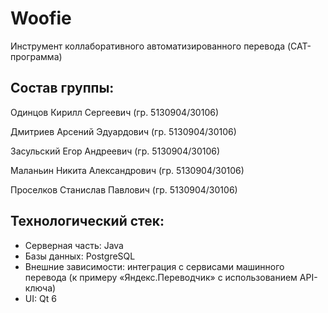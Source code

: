 # Woofie
Инструмент коллаборативного автоматизированного перевода (CAT-программа)

## Состав группы:
Одинцов Кирилл Сергеевич (гр. 5130904/30106)

Дмитриев Арсений Эдуардович (гр. 5130904/30106)

Засульский Егор Андреевич (гр. 5130904/30106)

Маланьин Никита Александрович (гр. 5130904/30106)

Проселков Станислав Павлович (гр. 5130904/30106)

## Технологический стек:
- Серверная часть: Java
- Базы данных: PostgreSQL
- Внешние зависимости: интеграция с сервисами машинного перевода (к примеру «Яндекс.Переводчик» с использованием API-ключа)
- UI: Qt 6
